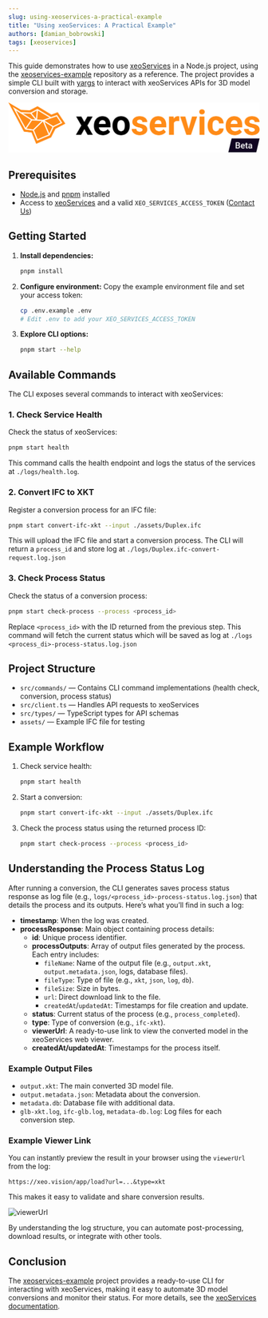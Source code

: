 ```yaml
---
slug: using-xeoservices-a-practical-example
title: "Using xeoServices: A Practical Example"
authors: [damian_bobrowski]
tags: [xeoservices]
---
```


<!-- Markdown image -->
This guide demonstrates how to use [xeoServices](https://docs.xeo.vision) in a Node.js project, using the [xeoservices-example](https://github.com/Creoox/xeoservices-example) repository as a reference. The project provides a simple CLI built with [yargs](https://yargs.js.org/) to interact with xeoServices APIs for 3D model conversion and storage.

![xeoServices logo](./xeoservices-logo-light.svg)
<!-- truncate -->

## Prerequisites

- [Node.js](https://nodejs.org/) and [pnpm](https://pnpm.io/) installed
- Access to [xeoServices](https://docs.xeo.vision) and a valid `XEO_SERVICES_ACCESS_TOKEN` ([Contact Us](https://docs.xeo.vision/contact/))

## Getting Started

1. **Install dependencies:**
   ```bash
   pnpm install
   ```

2. **Configure environment:**
   Copy the example environment file and set your access token:
   ```bash
   cp .env.example .env
   # Edit .env to add your XEO_SERVICES_ACCESS_TOKEN
   ```

3. **Explore CLI options:**
   ```bash
   pnpm start --help
   ```

## Available Commands

The CLI exposes several commands to interact with xeoServices:

### 1. Check Service Health

Check the status of xeoServices:

```bash
pnpm start health
```

This command calls the health endpoint and logs the status of the services at `./logs/health.log`.

### 2. Convert IFC to XKT

Register a conversion process for an IFC file:

```bash
pnpm start convert-ifc-xkt --input ./assets/Duplex.ifc
```

This will upload the IFC file and start a conversion process. The CLI will return a `process_id` and store log at `./logs/Duplex.ifc-convert-request.log.json`

### 3. Check Process Status

Check the status of a conversion process:

```bash
pnpm start check-process --process <process_id>
```

Replace `<process_id>` with the ID returned from the previous step. This command will fetch the current status which will be saved as log at `./logs <process_di>-process-status.log.json`

## Project Structure

- `src/commands/` — Contains CLI command implementations (health check, conversion, process status)
- `src/client.ts` — Handles API requests to xeoServices
- `src/types/` — TypeScript types for API schemas
- `assets/` — Example IFC file for testing

## Example Workflow

1. Check service health:
   ```bash
   pnpm start health
   ```
2. Start a conversion:
   ```bash
   pnpm start convert-ifc-xkt --input ./assets/Duplex.ifc
   ```
3. Check the process status using the returned process ID:
   ```bash
   pnpm start check-process --process <process_id>
   ```

## Understanding the Process Status Log

After running a conversion, the CLI generates saves process status response as log file (e.g., `logs/<process_id>-process-status.log.json`) that details the process and its outputs. Here’s what you’ll find in such a log:

  - **timestamp**: When the log was created.
  - **processResponse**: Main object containing process details:
    - **id**: Unique process identifier.
    - **processOutputs**: Array of output files generated by the process. Each entry includes:
      - `fileName`: Name of the output file (e.g., `output.xkt`, `output.metadata.json`, logs, database files).
      - `fileType`: Type of file (e.g., `xkt`, `json`, `log`, `db`).
      - `fileSize`: Size in bytes.
      - `url`: Direct download link to the file.
      - `createdAt`/`updatedAt`: Timestamps for file creation and update.
    - **status**: Current status of the process (e.g., `process_completed`).
    - **type**: Type of conversion (e.g., `ifc-xkt`).
    - **viewerUrl**: A ready-to-use link to view the converted model in the xeoServices web viewer.
    - **createdAt/updatedAt**: Timestamps for the process itself.

### Example Output Files

- `output.xkt`: The main converted 3D model file.
- `output.metadata.json`: Metadata about the conversion.
- `metadata.db`: Database file with additional data.
- `glb-xkt.log`, `ifc-glb.log`, `metadata-db.log`: Log files for each conversion step.

### Example Viewer Link

You can instantly preview the result in your browser using the `viewerUrl` from the log:

```
https://xeo.vision/app/load?url=...&type=xkt
```
This makes it easy to validate and share conversion results.

![viewerUrl](./xeovision-preview.gif)

By understanding the log structure, you can automate post-processing, download results, or integrate with other tools.

## Conclusion

The [xeoservices-example](https://github.com/Creoox/xeoservices-example) project provides a ready-to-use CLI for interacting with xeoServices, making it easy to automate 3D model conversions and monitor their status. For more details, see the [xeoServices documentation](https://docs.xeo.vision).
